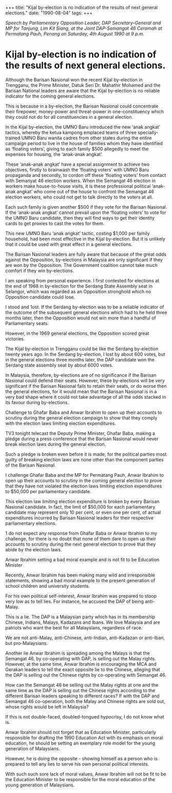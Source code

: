 +++ 
title: "Kijal by-election is no indication of the results of next general elections."
date: "1990-08-04"
tags:
+++

_Speech by Parliamentary Opposition Leader, DAP Secretary-General and MP for Tanjung, Lim Kit Siang, at the Joint DAP-Semangat 46 Ceramah at Permatang Pauh, Penang on Saturday, 4th August  1990 at 9 p.m._

# Kijal by-election is no indication of the results of next general elections.

Although the Barisan Nasional won the recent Kijal by-election in Trengganu, the Prime Minister, Datuk Seri Dr. Mahathir Mohamed and the Barisan National leaders are aware that the Kijal by-election is no reliable indicator for the coming general elections.</u>

This is because in a by-election, the Barisan Nasional could concentrate their firepower, 
money-power and threat-power in one-constituency which they could not do for all constituencies 
in a general election.

In the Kijal by-election, the UMNO Baru introduced the new ‘anak angkat’ tactics, whereby the 
ketua kampong emplaced teams of three specially-trained UMNO Baru wanita cadres from 
other states during the entire campaign period to live in the house of families whom they have 
identified as ‘floating voters’, giving to each family $500 allegedly to meet the expenses for housing, 
the ‘anak-anak angkat’.

These ‘anak-anak angkat’ have a special assignment to achieve two objectives, firstly to brainwash 
the ‘floating voters’ with UMNO Baru propaganda and secondly, to cordon off these 
‘floating voters’ from contact with Semanyat 46 election workers. When the Semangat 46 election
in workers make house-to-house visits,  it is these professional political ‘anak-anak angkat’ who 
come out of the house to confront the Semangat 46 election workers, who could not get to talk 
directly to the voters at all.

Each such family is given another $500 if they vote for the Barisan Nasional. If the 
‘anak-anak angkat’ cannot prevail upon the ‘floating voters’ to vote for the UMNO Baru candidate, 
then they will find ways to get their identity cards to get proxies to cast the votes for them.

This new UMNO Baru ‘anak angkat’ tactic, costing $1,000 per family household, had been 
most effective in the Kijal by-election. But it is unlikely that it could be used with great effect 
in a general elections.

The Barisan Nasional leaders are fully aware that because of the great odds against the Opposition, 
by-elections in Malaysia are only significant if they are won by the Opposition. The Government 
coalition cannot take much comfort if they win by-elections.

I am speaking from personal experience. I first contested for elections at the end of 1968 in by-election for the Serdang State Assembly seat in Selangor, which was regarded as an Opposition stronghold which  no Opposition candidate could lose.

I stood and 1ost. If the Serdang by-election was to be a reliable indicator of the outcome of the 
subsequent general elections which had to he held three months later, then the Opposition would 
not win more than a handful of Parliamentary seats.



However, in the 1969 general elections, the Opposition scored great victories.

The Kijal by-election in Trengganu could be like the Serdang by-election twenty years ago. In the Serdang by-election, I lost by about 600 votes, but in the general elections three months later, the DAP candidate won the Serdang state assembly seat by about 6000 votes.

In Malaysia, therefore, by-elections are of no significance if the Barisan Nasional could defend their 
seats. However, these by-elections will be very significant if the Barisan Nasional fails to retain 
their seats, or do worse then the general elections, for it would mean that the Barisan Nasional is 
in a very bad shape where it could not take advantage of all the odds stacked in its favour during 
by-elections.

Challenge to Ghafar Baba and Anwar Ibrahim to open up their accounts to scrutiny during the 
general election campaign to show that they comply with the election laws limiting election 
expenditures.

TV3 tonight telecast the Deputy Prime Minister, Ghafar Baba, making a pledge during a press 
conference that the Barisan Nasional would never break election laws during the general election.

Such a pledge is broken even before it  is made, for the political parties most guilty of breaking 
election laws are none other than  the component  parties of the Barisan Nasional.

I challenge Ghafar Baba and the MP for Permatang Pauh, Anwar Ibrahim  to open up their accounts 
to scrutiny in the coming general election to prove that they have not violated the election laws 
limiting    election expenditures to $50,000 per parliamentary candidate.

This election law limiting election expenditure is broken by every Barisan Nasional candidate. 
In fact, the limit of $50,000 for each parliamentary candidate may represent only 10 per cent, 
or even one per cent, of actual expenditures incurred by Barisan Nasional leaders for their 
respective parliamentary elections.

1 do not expect any response from Ghafar Baba or Anwar Ibrahim to my challenge, for there is 
no doubt that none of them dare to open up their accounts to scrutiny during the next general 
election to prove that they abide by the election laws.

Anwar Ibrahim setting a bad moral example and is not fit to be Education Minister

Recently, Anwar Ibrahim has been making many wild and irresponsible statements, showing a 
bad moral example to the present generation of school children and university students.

For his own political self-interest, Anwar Ibrahim was prepared to stoop very low as to tell lies. 
For instance, he accused the DAP of being anti-Malay.

This is a lie. The DAP is a Malaysian party which has in its membership Chinese, Indians, Malays, Kadazans and Ibans. We love Malaysia and are patriots who want the best for all Malaysians, 
regardless of race.

We are not anti-Malay, anti-Chinese, anti-Indian, anti-Kadazan or anti-Iban, but pro-Malaysians.



Another lie Anwar Ibrahim is spreading among the Malays is that the Semangat 46, by co-operating 
with DAP, is selling out the Malay rights. However, at the same time, Anwar Ibrahim is encouraging 
the MCA and Gerakan leaders to tell the exact opposite lie to the Chinese, alleging that the DAP is 
selling out the Chinese rights by co-operating with Semangat 46.

How can the Semangat 46 be selling out the Malay rights at one and the same time as the DAP is 
selling out the Chinese rights according to the different Barisan leaders speaking to different races? 
If with the DAP and Semangat 46 co-operation, both the Malay and Chinese rights are sold out, 
whose rights would be left in Malaysia?


If this is not double-faced, doubled-tongued hypocrisy, I do not know what is.

Anwar Ibrahim should not forget that as Education Minister, particularly responsible for drafting the 
1990 Education Act with its emphasis on moral education, he should be setting an exemplary role 
model for the young generation of Malaysians.

However, he  is doing the opposite - showing himself as a person who is prepared to tell  any lies to 
serve    his own personal political interests.

With such such sore lack of moral values, Anwar Ibrahim will not be fit to be the Education Minister 
to be responsible for the moral education of the young generation of Malaysians.
 
